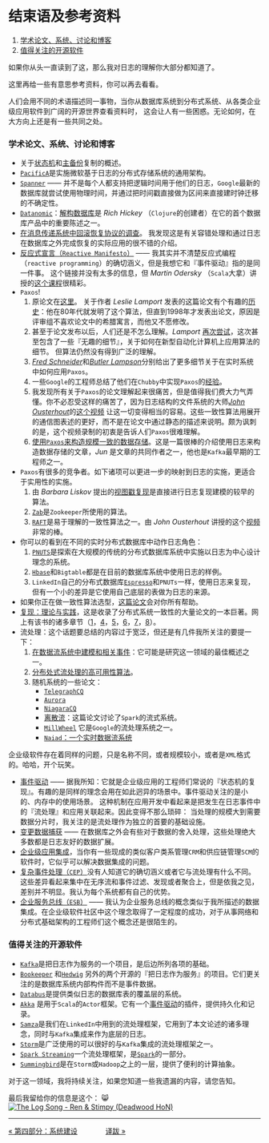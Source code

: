 结束语及参考资料
=============================

1. [学术论文、系统、讨论和博客](#学术论文系统讨论和博客)
1. [值得关注的开源软件](#值得关注的开源软件)

如果你从头一直读到了这，那么我对日志的理解你大部分都知道了。

这里再给一些有意思参考资料，你可以再去看看。

人们会用不同的术语描述同一事物，当你从数据库系统到分布式系统、从各类企业级应用软件到广阔的开源世界查看资料时，
这会让人有一些困惑。无论如何，在大方向上还是有一些共同之处。

### 学术论文、系统、讨论和博客

- 关于[状态机](http://www.cs.cornell.edu/fbs/publications/smsurvey.pdf%E2%80%8E)和[主备份](http://citeseerx.ist.psu.edu/viewdoc/summary?doi=10.1.1.20.5896)复制的概述。
- [`PacificA`](http://research.microsoft.com/apps/pubs/default.aspx?id=66814)是实施微软基于日志的分布式存储系统的通用架构。
- [`Spanner`](http://static.googleusercontent.com/external_content/untrusted_dlcp/research.google.com/en/us/archive/spanner-osdi2012.pdf) ——
    并不是每个人都支持把逻辑时间用于他们的日志，`Google`最新的数据库就尝试使用物理时间，并通过把时间戳直接做为区间来直接建时钟迁移的不确定性。
- [`Datanomic`](http://www.datomic.com/)：[解构数据库](https://www.youtube.com/watch?v=Cym4TZwTCNU)是 _Rich Hickey_ （`Clojure`的创建者）在它的首个数据库产品中的重要陈述之一。
- [在消息传递系统中回滚恢复协议的调查](http://www.cs.utexas.edu/~lorenzo/papers/SurveyFinal.pdf)。
    我发现这是有关容错处理和通过日志在数据库之外完成恢复的实际应用的很不错的介绍。
- [反应式宣言（`Reactive Manifesto`）](http://www.reactivemanifesto.org/) ——
    我其实并不清楚反应式编程（`reactive programming`）的确切涵义，但是我想它和『事件驱动』指的是同一件事。
    这个链接并没有太多的信息，但 _Martin Odersky_ （`Scala`大拿）讲授的[这个课程](https://www.coursera.org/course/reactive)很精彩。
- `Paxos`!
    1. 原论文在[这里](http://research.microsoft.com/en-us/um/people/lamport/pubs/lamport-paxos.pdf)。
        关于作者 _Leslie Lamport_ 发表的这篇论文有个有趣的[历史](http://research.microsoft.com/en-us/um/people/lamport/pubs/pubs.html#lamport-paxos)：他在80年代就发明了这个算法，但直到1998年才发表出论文，原因是评审组不喜欢论文中的希腊寓言，而他又不愿修改。
    2. 甚至于论文发布以后，人们还是不怎么理解。_Lamport_ [再次尝试](http://research.microsoft.com/en-us/um/people/lamport/pubs/paxos-simple.pdf)，这次甚至包含了一些『无趣的细节』，关于如何在新型自动化计算机上应用算法的细节。
        但算法仍然没有得到广泛的理解。
    3. [_Fred Schneider_](http://www.cs.cornell.edu/fbs/publications/SMSurvey.pdf)和[_Butler Lampson_](http://research.microsoft.com/en-us/um/people/blampson/58-consensus/Abstract.html)分别给出了更多细节关于在实时系统中如何应用`Paxos`。
    4. 一些`Google`的工程师总结了他们在`Chubby`中实现`Paxos`的[经验](http://www.cs.utexas.edu/users/lorenzo/corsi/cs380d/papers/paper2-1.pdf)。
    5. 我发现所有关于`Paxos`的论文理解起来很痛苦，但是值得我们费大力气弄懂。你不必忍受这样的痛苦了，因为日志结构的文件系统的大师[_John Ousterhout_](http://www.stanford.edu/~ouster/cgi-bin/papers/lfs.pdf)的[这个视频](https://www.youtube.com/watch?v=JEpsBg0AO6o) 让这一切变得相当的容易。这些一致性算法用展开的通信图表述的更好，而不是在论文中通过静态的描述来说明。颇为讽刺的是，这个视频录制的初衷是告诉人们`Paxos`很难理解。
    6. [使用`Paxos`来构造规模一致的数据存储](http://arxiv.org/pdf/1103.2408.pdf)。这是一篇很棒的介绍使用日志来构造数据存储的文章，_Jun_ 是文章的共同作者之一，他也是`Kafka`最早期的工程师之一。
- `Paxos`有很多的竞争者。如下诸项可以更进一步的映射到日志的实施，更适合于实用性的实施。
    1. 由 _Barbara Liskov_ 提出的[视图戳复现](http://pmg.csail.mit.edu/papers/vr-revisited.pdf)是直接进行日志复现建模的较早的算法。
    2. [`Zab`](http://www.stanford.edu/class/cs347/reading/zab.pdf)是`Zookeeper`所使用的算法。
    3. [`RAFT`](https://ramcloud.stanford.edu/wiki/download/attachments/11370504/raft.pdf)是易于理解的一致性算法之一。由 _John Ousterhout_ 讲授的这个[视频](https://www.youtube.com/watch?v=YbZ3zDzDnrw)非常的棒。
- 你可以的看到在不同的实时分布式数据库中动作日志角色：
    1. [`PNUTS`](https://www.youtube.com/watch?v=YbZ3zDzDnrw)是探索在大规模的传统的分布式数据库系统中实施以日志为中心设计理念的系统。
    2. [`Hbase`](http://hbase.apache.org/)和`Bigtable`都是在目前的数据库系统中使用日志的样例。
    3. `LinkedIn`自己的分布式数据库[`Espresso`](http://www.slideshare.net/amywtang/espresso-20952131)和`PNUTs`一样，使用日志来复现，但有一个小的差异是它使用自己底层的表做为日志的来源。
- 如果你正在做一致性算法选型，[这篇论文](http://arxiv.org/abs/1309.5671)会对你所有帮助。
- [复现：理论与实践](http://www.amazon.com/Replication-Practice-Lecture-Computer-Theoretical/dp/3642112935)，这是收录了分布式系统一致性的大量论文的一本巨著。网上有该书的诸多章节（[1](http://disi.unitn.it/~montreso/ds/papers/replication.pdf)，[4](http://research.microsoft.com/en-us/people/aguilera/stumbling-chapter.pdf)，[5](http://www.distributed-systems.net/papers/2010.verita.pdf)，[6](http://www.cs.cornell.edu/ken/history.pdf)，[7](http://www.pmg.csail.mit.edu/papers/vr-to-bft.pdf)，[8](http://engineering.linkedin.com/distributed-systems/www.cs.cornell.edu/fbs/publications/TrustSurveyTR.pdf)）。
- 流处理：这个话题要总结的内容过于宽泛，但还是有几件我所关注的要提一下：
    1. [在数据流系统中建模和相关事件](http://infolab.usc.edu/csci599/Fall2002/paper/DML2_streams-issues.pdf)：它可能是研究这一领域的最佳概述之一。
    1. [分布处式流处理的高可用性算法](http://cs.brown.edu/research/aurora/hwang.icde05.ha.pdf)。
    1. 随机系统的一些论文：
        - [`TelegraphCQ`](http://db.cs.berkeley.edu/papers/cidr03-tcq.pdf)
        - [`Aurora`](http://cs.brown.edu/research/aurora/vldb03_journal.pdf)
        - [`NiagaraCQ`](http://research.cs.wisc.edu/niagara/papers/NiagaraCQ.pdf)
        - [离散流](http://www.cs.berkeley.edu/~matei/papers/2012/hotcloud_spark_streaming.pdf)：这篇论文讨论了`Spark`的流式系统。
        - [`MillWheel`](http://research.google.com/pubs/pub41378.html) 它是`Google`的流处理系统之一。
        - [`Naiad`：一个实时数据流系统](http://research.microsoft.com/apps/pubs/?id=201100)

企业级软件存在着同样的问题，只是名称不同，或者规模较小，或者是`XML`格式的。哈哈，开个玩笑。

- [事件驱动](http://cs.brown.edu/research/aurora/hwang.icde05.ha.pdf) ——
    据我所知：它就是企业级应用的工程师们常说的『状态机的复现』。有趣的是同样的理念会用在如此迥异的场景中。事件驱动关注的是小的、内存中的使用场景。
    这种机制在应用开发中看起来是把发生在日志事件中的『流处理』和应用关联起来。因此变得不那么琐碎：
    当处理的规模大到需要数据分片时，我关注的是流处理作为独立的首要的基础设施。
- [变更数据捕获](http://en.wikipedia.org/wiki/Change_data_capture) —— 在数据库之外会有些对于数据的舍入处理，这些处理绝大多数都是日志友好的数据扩展。
- [企业级应用集成](http://en.wikipedia.org/wiki/Enterprise_application_integration)，当你有一些现成的类似客户类系管理`CRM`和供应链管理`SCM`的软件时，它似乎可以解决数据集成的问题。
- [复杂事件处理（`CEP`）](http://en.wikipedia.org/wiki/Complex_event_processing)没有人知道它的确切涵义或者它与流处理有什么不同。这些差异看起来集中在无序流和事件过滤、发现或者聚合上，但是依我之见，差别并不明显。我认为每个系统都有自己的优势。
- [企业服务总线（`ESB`）](http://en.wikipedia.org/wiki/Enterprise_service_bus) —— 我认为企业服务总线的概念类似于我所描述的数据集成。在企业级软件社区中这个理念取得了一定程度的成功，对于从事网络和分布式基础架构的工程师们这个概念还是很陌生的。

### 值得关注的开源软件

- [`Kafka`](http://kafka.apache.org/)是把日志作为服务的一个项目，是后边所列各项的基础。
- [`Bookeeper`](http://zookeeper.apache.org/bookkeeper/) 和[`Hedwig`](http://zookeeper.apache.org/bookkeeper/) 另外的两个开源的『把日志作为服务』的项目。它们更关注的是数据库系统内部构件而不是事件数据。
- [`Databus`](https://github.com/linkedin/databus)是提供类似日志的数据库表的覆盖层的系统。
- [`Akka`](http://akka.io/) 是用于`Scala`的`Actor`框架。它有一个[事件驱动](https://github.com/eligosource/eventsourced)的插件，提供持久化和记录。
- [`Samza`](http://samza.apache.org/)是我们在`LinkedIn`中用到的流处理框架，它用到了本文论述的诸多理念，同时与`Kafka`集成来作为底层的日志。
- [`Storm`](http://storm-project.net/)是广泛使用的可以很好的与`Kafka`集成的流处理框架之一。
- [`Spark Streaming`](http://spark.incubator.apache.org/docs/0.7.3/streaming-programming-guide.html)一个流处理框架，是[`Spark`](http://spark.incubator.apache.org/)的一部分。
- [`Summingbird`](https://blog.twitter.com/2013/streaming-mapreduce-with-summingbird)是在`Storm`或`Hadoop`之上的一层，提供了便利的计算抽象。

对于这一领域，我将持续关注，如果您知道一些我遗漏的内容，请您告知。

最后我留给你的信息是这个： 😸 
[![The Log Song - Ren & Stimpy (Deadwood HoN)](images/log_song.png)](https://www.youtube.com/watch?v=2C7mNr5WMjA)

-----------------

[« 第四部分：系统建设](part4-system-building.md)　　　　[译跋 »](translation-postscript.md)
